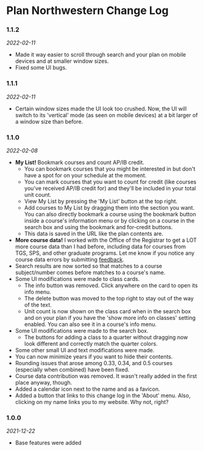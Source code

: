 # Plan Northwestern Change Log

### 1.1.2
*2022-02-11*
* Made it way easier to scroll through search and your plan on mobile devices and at smaller window sizes.
* Fixed some UI bugs.

### 1.1.1
*2022-02-11*
* Certain window sizes made the UI look too crushed. Now, the UI will switch to its 'vertical' mode (as seen on mobile devices) at a bit larger of a window size than before.

### 1.1.0
*2022-02-08*
* **My List!** Bookmark courses and count AP/IB credit.
  * You can bookmark courses that you might be interested in but don't have a spot for on your schedule at the moment.
  * You can mark courses that you want to count for credit (like courses you've received AP/IB credit for) and they'll be included in your total unit count.
  * View My List by pressing the 'My List' button at the top right.
  * Add courses to My List by dragging them into the section you want. You can also directly bookmark a course using the bookmark button inside a course's information menu or by clicking on a course in the search box and using the bookmark and for-credit buttons.
  * This data is saved in the URL like the plan contents are.
* **More course data!** I worked with the Office of the Registrar to get a LOT more course data than I had before, including data for courses from TGS, SPS, and other graduate programs. Let me know if you notice any course data errors by submitting [feedback](/FEEDBACK.md).
* Search results are now sorted so that matches to a course subject/number comes before matches to a course's name.
* Some UI modifications were made to class cards.
  * The info button was removed. Click anywhere on the card to open its info menu.
  * The delete button was moved to the top right to stay out of the way of the text.
  * Unit count is now shown on the class card when in the search box and on your plan if you have the 'show more info on classes' setting enabled. You can also see it in a course's info menu.
* Some UI modifications were made to the search box.
  * The buttons for adding a class to a quarter without dragging now look different and correctly match the quarter colors.
* Some other small UI and text modifications were made.
* You can now minimize years if you want to hide their contents.
* Rounding issues that arose among 0.33, 0.34, and 0.5 courses (especially when combined) have been fixed.
* Course data contribution was removed. It wasn't really added in the first place anyway, though.
* Added a calendar icon next to the name and as a favicon.
* Added a button that links to this change log in the 'About' menu. Also, clicking on my name links you to my website. Why not, right?

### 1.0.0
*2021-12-22*
* Base features were added